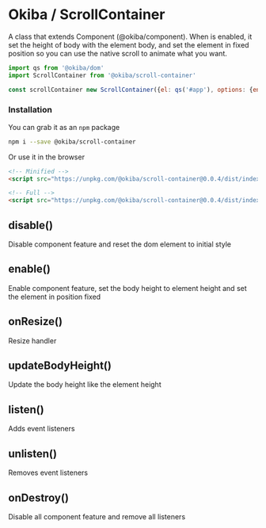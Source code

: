 

# Okiba / ScrollContainer
A class that extends Component (@okiba/component). When is enabled, it set the height of body with the element body, and set the element in fixed position so you can use the native scroll to animate what you want.




```javascript
import qs from '@okiba/dom'
import ScrollContainer from '@okiba/scroll-container'

const scrollContainer new ScrollContainer({el: qs('#app'), options: {enabled: true}})
```



### Installation

You can grab it as an `npm` package 
```bash
npm i --save @okiba/scroll-container
```

Or use it in the browser
```html
<!-- Minified -->
<script src="https://unpkg.com/@okiba/scroll-container@0.0.4/dist/index.min.js"></script>

<!-- Full -->
<script src="https://unpkg.com/@okiba/scroll-container@0.0.4/dist/index.js"></script>
```




## disable()


Disable component feature and reset the dom element to initial style







## enable()


Enable component feature, set the body height to element height and set the element in position fixed







## onResize()


Resize handler







## updateBodyHeight()


Update the body height like the element height







## listen()


Adds event listeners







## unlisten()


Removes event listeners







## onDestroy()


Disable all component feature and remove all listeners






